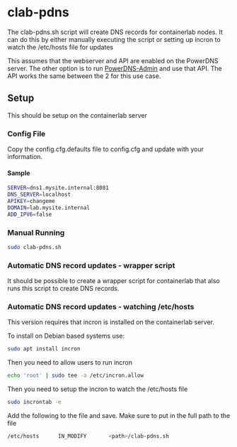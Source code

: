 # clab-pdns

The clab-pdns.sh script will create DNS records for containerlab nodes. It can do this by either manually executing the script or setting up incron to watch the /etc/hosts file for updates

This assumes that the webserver and API are enabled on the PowerDNS server. The other option is to run [PowerDNS-Admin](https://github.com/ngoduykhanh/PowerDNS-Admin) and use that API. The API works the same between the 2 for this use case.

## Setup

This should be setup on the containerlab server

### Config File

Copy the config.cfg.defaults file to config.cfg and update with your information.

#### Sample

```bash
SERVER=dns1.mysite.internal:8081
DNS_SERVER=localhost
APIKEY=changeme
DOMAIN=lab.mysite.internal
ADD_IPV6=false
```

### Manual Running

```bash
sudo clab-pdns.sh
```

### Automatic DNS record updates - wrapper script

It should be possible to create a wrapper script for containerlab that also runs this script to create DNS records.

### Automatic DNS record updates - watching /etc/hosts

This version requires that incron is installed on the containerlab server.

To install on Debian based systems use:

```bash
sudo apt install incron
```

Then you need to allow users to run incron

```bash
echo 'root' | sudo tee -a /etc/incron.allow
```

Then you need to setup the incron to watch the /etc/hosts file

```bash
sudo incrontab -e
```

Add the following to the file and save. Make sure to put in the full path to the file

```bash
/etc/hosts      IN_MODIFY       <path>/clab-pdns.sh
```

